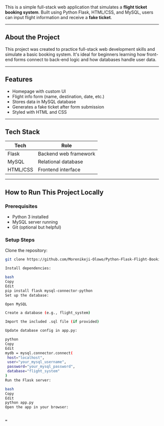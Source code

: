 This is a simple full-stack web application that simulates a **flight ticket booking system**. Built using Python Flask, HTML/CSS, and MySQL, users can input flight information and receive a **fake ticket**.

---

## About the Project

This project was created to practice full-stack web development skills and simulate a basic booking system. It's ideal for beginners learning how front-end forms connect to back-end logic and how databases handle user data.

---

## Features

-  Homepage with custom UI
-  Flight info form (name, destination, date, etc.)
-  Stores data in MySQL database
-  Generates a fake ticket after form submission
-  Styled with HTML and CSS

---

## Tech Stack

| Tech      | Role                   |
|-----------|------------------------|
| Flask     | Backend web framework  |
| MySQL     | Relational database    |
| HTML/CSS  | Frontend interface     |

---

##  How to Run This Project Locally

### Prerequisites

- Python 3 installed
- MySQL server running
- Git (optional but helpful)

### Setup Steps
Clone the repository:
   ```bash
   git clone https://github.com/Morenikeji-Olowo/Python-Flask-Flight-Booking-System

Install dependencies:

bash
Copy
Edit
pip install flask mysql-connector-python
Set up the database:

Open MySQL

Create a database (e.g., flight_system)

Import the included .sql file (if provided)

Update database config in app.py:

python
Copy
Edit
mydb = mysql.connector.connect(
    host="localhost",
    user="your_mysql_username",
    password="your_mysql_password",
    database="flight_system"
)
Run the Flask server:

bash
Copy
Edit
python app.py
Open the app in your browser:


=
